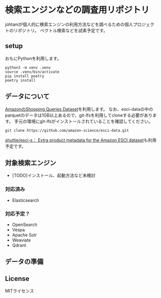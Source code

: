 # 検索エンジンなどの調査用リポジトリ

johtaniが個人的に検索エンジンの利用方法などを調べるための個人プロジェクトのリポジトリ。
ベクトル検索などを試素予定です。

## setup

おもにPythonを利用します。

```
python3 -m venv .venv
source .venv/bin/activate
pip install poetry
poetry install
```

## データについて

[AmazonのShopping Queries Dataset](https://github.com/amazon-science/esci-data)を利用します。
なお、esci-dataの中のparquetのデータは1GB以上あるので、git-lfsを利用してcloneする必要があります。
手元の環境にgit-lfsがインストールされていることを確認してください。

```
git clone https://github.com/amazon-science/esci-data.git
```

[shuttie/esci-s： Extra product metadata for the Amazon ESCI dataset](https://github.com/shuttie/esci-s)も利用予定です。


## 対象検索エンジン

* [TODO]インストール、起動方法など未検討

### 対応済み

* Elasticsearch

### 対応予定？ 
 
* OpenSearch
* Vespa
* Apache Solr
* Weaviate
* Qdrant

## データの準備 



## License

MITライセンス